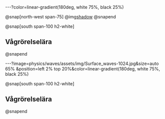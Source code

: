 
---?color=linear-gradient(180deg, white 75%, black 25%)

@snap[north-west span-75]
@img[shadow](physics/waves/assets/img/Surface_waves-1024.jpg)
@snapend

@snap[south span-100 h2-white]
## Vågrörelselära
@snapend

---?image=physics/waves/assets/img/Surface_waves-1024.jpg&size=auto 65% &position=left 2% top 20%&color=linear-gradient(180deg, white 75%, black 25%)

@snap[south span-100 h2-white]
## Vågrörelselära
@snapend